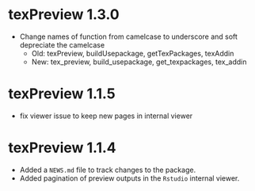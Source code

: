 # texPreview 1.3.0

* Change names of function from camelcase to underscore and soft depreciate the camelcase
  - Old: texPreview, buildUsepackage, getTexPackages, texAddin
  - New: tex_preview, build_usepackage, get_texpackages, tex_addin

# texPreview 1.1.5

* fix viewer issue to keep new pages in internal viewer


# texPreview 1.1.4

* Added a `NEWS.md` file to track changes to the package.
* Added pagination of preview outputs in the `Rstudio` internal viewer.
